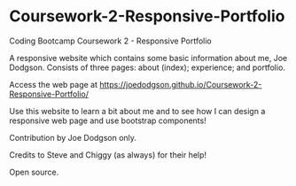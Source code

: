 # Coursework-2-Responsive-Portfolio
Coding Bootcamp Coursework 2 - Responsive Portfolio

A responsive website which contains some basic information about me, Joe Dodgson. Consists of three pages: about (index); experience; and portfolio.

Access the web page at https://joedodgson.github.io/Coursework-2-Responsive-Portfolio/

Use this website to learn a bit about me and to see how I can design a responsive web page and use bootstrap components!

Contribution by Joe Dodgson only.

Credits to Steve and Chiggy (as always) for their help!

Open source.
